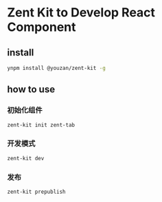 # Zent Kit to Develop React Component

## install

```bash
ynpm install @youzan/zent-kit -g
```

## how to use

### 初始化组件

```bash
zent-kit init zent-tab
```

### 开发模式

```bash
zent-kit dev
```

### 发布

```bash
zent-kit prepublish
```
